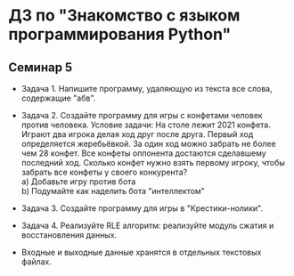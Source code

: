 # ДЗ по "Знакомство с языком программирования Python"

## Семинар 5

- Задача 1. Напишите программу, удаляющую из текста все слова, содержащие "абв".   

- Задача 2. Создайте программу для игры с конфетами человек против человека. 
Условие задачи: На столе лежит 2021 конфета. Играют два игрока делая ход друг после друга. 
Первый ход определяется жеребьёвкой. За один ход можно забрать не более чем 28 конфет. 
Все конфеты оппонента достаются сделавшему последний ход. 
Сколько конфет нужно взять первому игроку, чтобы забрать все конфеты у своего конкурента?  
a) Добавьте игру против бота  
b) Подумайте как наделить бота "интеллектом"   

- Задача 3. Создайте программу для игры в "Крестики-нолики".  

- Задача 4. Реализуйте RLE алгоритм: реализуйте модуль сжатия и восстановления данных.  

- Входные и выходные данные хранятся в отдельных текстовых файлах.  
 
